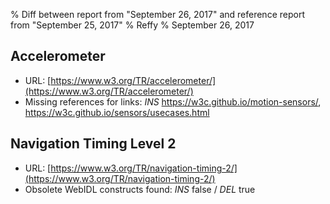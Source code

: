 % Diff between report from "September 26, 2017" and reference report from "September 25, 2017"
% Reffy
% September 26, 2017

## Accelerometer

- URL: [https://www.w3.org/TR/accelerometer/](https://www.w3.org/TR/accelerometer/)
- Missing references for links: *INS* https://w3c.github.io/motion-sensors/, https://w3c.github.io/sensors/usecases.html


## Navigation Timing Level 2

- URL: [https://www.w3.org/TR/navigation-timing-2/](https://www.w3.org/TR/navigation-timing-2/)
- Obsolete WebIDL constructs found: *INS* false / *DEL* true


